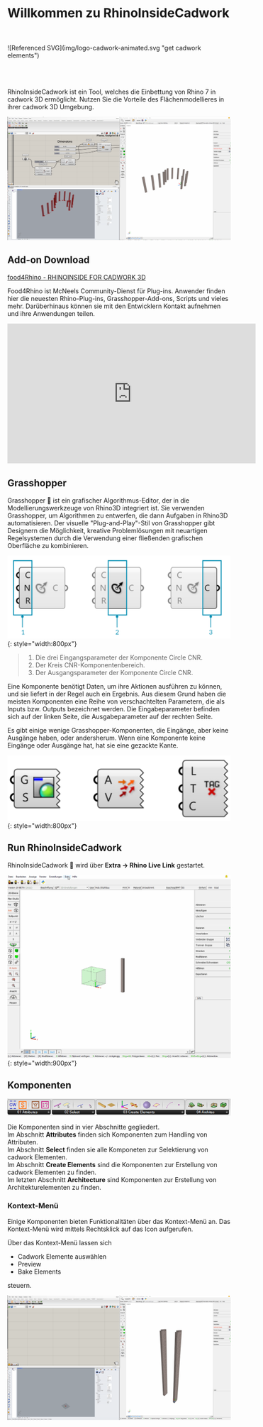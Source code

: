 # Willkommen zu RhinoInsideCadwork
<br>
<br>
![Referenced SVG](img/logo-cadwork-animated.svg "get cadwork elements")
<br>
<br>
<br>
<br>

RhinoInsideCadwork ist ein Tool, welches die Einbettung von Rhino 7 in cadwork 3D ermöglicht. Nutzen Sie die Vorteile des Flächenmodellieres in ihrer cadwork 3D Umgebung. 


![Referenced GIF](img/beams_curve.gif "beams curve")

## Add-on Download

[food4Rhino - RHINOINSIDE FOR CADWORK 3D](https://www.food4rhino.com/en/app/rhinoinside-cadwork-3d?lang=de)

Food4Rhino ist McNeels Community-Dienst für Plug-ins. Anwender finden hier die neuesten Rhino-Plug-ins, Grasshopper-Add-ons, Scripts und vieles mehr. Darüberhinaus können sie mit den Entwicklern Kontakt aufnehmen und ihre Anwendungen teilen.

<iframe width="560" height="315" src="https://www.youtube.com/embed/vBh1UHg6ZHQ" title="YouTube video player" frameborder="0" allow="accelerometer; autoplay; clipboard-write; encrypted-media; gyroscope; picture-in-picture" allowfullscreen></iframe>

## Grasshopper

Grasshopper :cricket: ist ein grafischer Algorithmus-Editor, der in die Modellierungswerkzeuge von Rhino3D integriert ist. Sie verwenden Grasshopper, um Algorithmen zu entwerfen, die dann Aufgaben in Rhino3D automatisieren.
Der visuelle "Plug-and-Play"-Stil von Grasshopper gibt Designern die Möglichkeit, kreative Problemlösungen mit neuartigen Regelsystemen durch die Verwendung einer fließenden grafischen Oberfläche zu kombinieren.

![Backup Text](img/process.png "https://modelab.gitbooks.io/grasshopper-primer/content/1-foundations/1-2/2_grasshopper-component-parts.html"){: style="width:800px"}

> 1. Die drei Eingangsparameter der Komponente Circle CNR.
> 2. Der Kreis CNR-Komponentenbereich.
> 3. Der Ausgangsparameter der Komponente Circle CNR.

Eine Komponente benötigt Daten, um ihre Aktionen ausführen zu können, und sie liefert in der Regel auch ein Ergebnis. Aus diesem Grund haben die meisten Komponenten eine Reihe von verschachtelten Parametern, die als Inputs bzw. Outputs bezeichnet werden. Die Eingabeparameter befinden sich auf der linken Seite, die Ausgabeparameter auf der rechten Seite.

Es gibt einige wenige Grasshopper-Komponenten, die Eingänge, aber keine Ausgänge haben, oder andersherum. Wenn eine Komponente keine Eingänge oder Ausgänge hat, hat sie eine gezackte Kante.

![Backup Text](img/components.png "https://modelab.gitbooks.io/grasshopper-primer/content/1-foundations/1-2/2_grasshopper-component-parts.html"){: style="width:800px"}

## Run RhinoInsideCadwork

RhinoInsideCadwork :rhinoceros: wird über **Extra -> Rhino Live Link** gestartet. 

![GIF](img/run.gif){: style="width:900px"}

## Komponenten

![Backup Text](img/comps.png "Components")

Die Komponenten sind in vier Abschnitte gegliedert. <br>
Im Abschnitt **Attributes** finden sich Komponenten zum Handling von Attributen.<br>
Im Abschnitt **Select** finden sie alle Komponeten zur Selektierung von cadwork Elementen. <br>
Im Abschnitt **Create Elements** sind die Komponenten zur Erstellung von cadwork Elementen zu finden. <br>
Im letzten Abschnitt **Architecture** sind Komponenten zur Erstellung von Architekturelementen zu finden. 

### Kontext-Menü

Einige Komponenten bieten Funktionalitäten über das Kontext-Menü an. Das Kontext-Menü wird mittels Rechtsklick auf das Icon aufgerufen. <br>

Über das Kontext-Menü lassen sich

* Cadwork Elemente auswählen
* Preview 
* Bake Elements <br>

steuern. 

![Referenced GIF](img/get_elements.gif "get cadwork elements")



